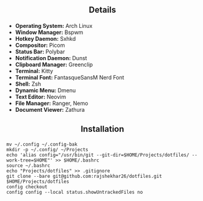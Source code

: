 ## <p align="center">Details</p>

-   **Operating System:** Arch Linux
-   **Window Manager:** Bspwm
-   **Hotkey Daemon:** Sxhkd
-   **Compositor:** Picom
-   **Status Bar:** Polybar
-   **Notification Daemon:** Dunst
-   **Clipboard Manager:** Greenclip
-   **Terminal:** Kitty
-   **Terminal Font:** FantasqueSansM Nerd Font
-   **Shell:** Zsh
-   **Dynamic Menu:** Dmenu
-   **Text Editor:** Neovim
-   **File Manager:** Ranger, Nemo
-   **Document Viewer:** Zathura

## <p align="center">Installation</p>

```shell
mv ~/.config ~/.config-bak
mkdir -p ~/.config/ ~/Projects
echo 'alias config="/usr/bin/git --git-dir=$HOME/Projects/dotfiles/ --work-tree=$HOME"' >> $HOME/.bashrc
source ~/.bashrc
echo "Projects/dotfiles" >> .gitignore
git clone --bare git@github.com:rajshekhar26/dotfiles.git $HOME/Projects/dotfiles
config checkout
config config --local status.showUntrackedFiles no
```
